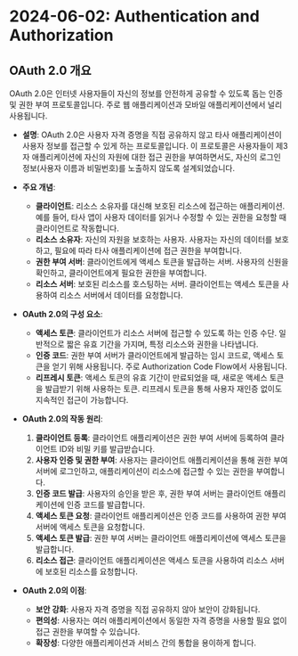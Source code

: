 # 2024-06-02: Authentication and Authorization

## OAuth 2.0 개요

OAuth 2.0은 인터넷 사용자들이 자신의 정보를 안전하게 공유할 수 있도록 돕는 인증 및 권한 부여 프로토콜입니다. 주로 웹 애플리케이션과 모바일 애플리케이션에서 널리 사용됩니다.

- **설명**: OAuth 2.0은 사용자 자격 증명을 직접 공유하지 않고 타사 애플리케이션이 사용자 정보를 접근할 수 있게 하는 프로토콜입니다. 이 프로토콜은 사용자들이 제3자 애플리케이션에 자신의 자원에 대한 접근 권한을 부여하면서도, 자신의 로그인 정보(사용자 이름과 비밀번호)를 노출하지 않도록 설계되었습니다.

- **주요 개념**:
  - **클라이언트**: 리소스 소유자를 대신해 보호된 리소스에 접근하는 애플리케이션. 예를 들어, 타사 앱이 사용자 데이터를 읽거나 수정할 수 있는 권한을 요청할 때 클라이언트로 작동합니다.
  - **리소스 소유자**: 자신의 자원을 보호하는 사용자. 사용자는 자신의 데이터를 보호하고, 필요에 따라 타사 애플리케이션에 접근 권한을 부여합니다.
  - **권한 부여 서버**: 클라이언트에게 액세스 토큰을 발급하는 서버. 사용자의 신원을 확인하고, 클라이언트에게 필요한 권한을 부여합니다.
  - **리소스 서버**: 보호된 리소스를 호스팅하는 서버. 클라이언트는 액세스 토큰을 사용하여 리소스 서버에서 데이터를 요청합니다.

- **OAuth 2.0의 구성 요소**:
  - **액세스 토큰**: 클라이언트가 리소스 서버에 접근할 수 있도록 하는 인증 수단. 일반적으로 짧은 유효 기간을 가지며, 특정 리소스와 권한을 나타냅니다.
  - **인증 코드**: 권한 부여 서버가 클라이언트에게 발급하는 임시 코드로, 액세스 토큰을 얻기 위해 사용됩니다. 주로 Authorization Code Flow에서 사용됩니다.
  - **리프레시 토큰**: 액세스 토큰의 유효 기간이 만료되었을 때, 새로운 액세스 토큰을 발급받기 위해 사용하는 토큰. 리프레시 토큰을 통해 사용자 재인증 없이도 지속적인 접근이 가능합니다.

- **OAuth 2.0의 작동 원리**:
  1. **클라이언트 등록**: 클라이언트 애플리케이션은 권한 부여 서버에 등록하여 클라이언트 ID와 비밀 키를 발급받습니다.
  2. **사용자 인증 및 권한 부여**: 사용자는 클라이언트 애플리케이션을 통해 권한 부여 서버에 로그인하고, 애플리케이션이 리소스에 접근할 수 있는 권한을 부여합니다.
  3. **인증 코드 발급**: 사용자의 승인을 받은 후, 권한 부여 서버는 클라이언트 애플리케이션에 인증 코드를 발급합니다.
  4. **액세스 토큰 요청**: 클라이언트 애플리케이션은 인증 코드를 사용하여 권한 부여 서버에 액세스 토큰을 요청합니다.
  5. **액세스 토큰 발급**: 권한 부여 서버는 클라이언트 애플리케이션에 액세스 토큰을 발급합니다.
  6. **리소스 접근**: 클라이언트 애플리케이션은 액세스 토큰을 사용하여 리소스 서버에 보호된 리소스를 요청합니다.

- **OAuth 2.0의 이점**:
  - **보안 강화**: 사용자 자격 증명을 직접 공유하지 않아 보안이 강화됩니다.
  - **편의성**: 사용자는 여러 애플리케이션에서 동일한 자격 증명을 사용할 필요 없이 접근 권한을 부여할 수 있습니다.
  - **확장성**: 다양한 애플리케이션과 서비스 간의 통합을 용이하게 합니다.
